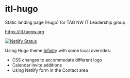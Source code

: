 # itl-hugo
Static landing page (Hugo) for TAG NW IT Leadership group

https://itl.tagnw.org

[![Netlify Status](https://api.netlify.com/api/v1/badges/130e5e98-5222-4a90-82d4-189ed3649d60/deploy-status)](https://app.netlify.com/sites/horriblebosses/deploys)

Using Hugo theme [Infinity](https://github.com/themefisher/infinity-hugo) with some local overrides:

* CSS changes to accommodate different logo
* Calendar invite additions
* Using Netlify form in the Contact area
